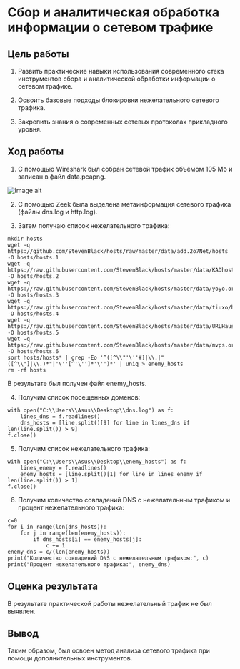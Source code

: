 # Сбор и аналитическая обработка информации о сетевом трафике

## Цель работы

1. Развить практические навыки использования современного стека инструментов сбора и аналитической обработки информации о сетевом трафике.

2. Освоить базовые подходы блокировки нежелательного сетевого трафика.

3. Закрепить знания о современных сетевых протоколах прикладного уровня.

## Ход работы

1. C помощью Wireshark был собран сетевой трафик объёмом 105 Мб и записан в файл data.pcapng.

![Image alt]([https://github.com/vikulek/tmp/blob/main/%D0%9F%D1%80%D0%B0%D0%BA%D1%82%D0%B8%D1%87%D0%B5%D1%81%D0%BA%D0%B0%D1%8F%202/posl.jpg](https://github.com/vikulek/SAIZOND/blob/main/lab2/screen/screen.png))

2. С помощью Zeek была выделена метаинформация сетевого трафика (файлы dns.log и http.log).

3. Затем получаю список нежелательного трафика:

```{bash}
mkdir hosts
wget -q https://github.com/StevenBlack/hosts/raw/master/data/add.2o7Net/hosts -O hosts/hosts.1
wget -q https://raw.githubusercontent.com/StevenBlack/hosts/master/data/KADhosts/hosts -O hosts/hosts.2
wget -q https://raw.githubusercontent.com/StevenBlack/hosts/master/data/yoyo.org/hosts -O hosts/hosts.3
wget -q https://raw.githubusercontent.com/StevenBlack/hosts/master/data/tiuxo/hosts -O hosts/hosts.4
wget -q https://raw.githubusercontent.com/StevenBlack/hosts/master/data/URLHaus/hosts -O hosts/hosts.5
wget -q https://raw.githubusercontent.com/StevenBlack/hosts/master/data/mvps.org/hosts -O hosts/hosts.6
sort hosts/hosts* | grep -Eo '^([^\\"'\''#]|\\.|"([^\\"]|\\.)*"|'\''[^'\'']*'\'')*' | uniq > enemy_hosts
rm -rf hosts
```
В результате был получен файл enemy_hosts.

4. Получим список посещенных доменов:

```{python}
with open("C:\\Users\\Asus\\Desktop\\dns.log") as f:
    lines_dns = f.readlines()
    dns_hosts = [line.split()[9] for line in lines_dns if len(line.split()) > 9]
f.close()
```

5. Получим список нежелательного трафика:

```{python}
with open("C:\\Users\\Asus\\Desktop\\enemy_hosts") as f:
    lines_enemy = f.readlines()
    enemy_hosts = [line.split()[1] for line in lines_enemy if len(line.split()) > 1]
f.close()
```

6. Получим количество совпадений DNS с нежелательным трафиком и процент нежелательного трафика:

```{python}
c=0
for i in range(len(dns_hosts)):
    for j in range(len(enemy_hosts)):
        if dns_hosts[i] == enemy_hosts[j]:
            c += 1
enemy_dns = c/(len(enemy_hosts))
print("Количество совпадений DNS с нежелательным трафиком:", c)
print("Процент нежелательного трафика:", enemy_dns)
```

## Оценка результата

В результате практической работы нежелательный трафик не был выявлен.

## Вывод

Таким образом, был освоен метод анализа сетевого трафика при помощи дополнительных инструментов.
